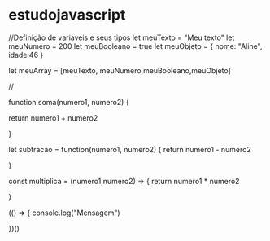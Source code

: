 # estudojavascript

//Definição de variaveis e seus tipos
let meuTexto = "Meu texto"
let meuNumero = 200
let meuBooleano = true 
let meuObjeto = {
    nome: "Aline",
    idade:46
}

let meuArray = [meuTexto, meuNumero,meuBooleano,meuObjeto]



// 


function soma(numero1, numero2) {


return numero1 + numero2 

}

let subtracao = function(numero1, numero2) {
    return numero1 - numero2

}

const multiplica = (numero1,numero2) => {
    return numero1 * numero2

}



(() => {
    console.log("Mensagem")

})()

